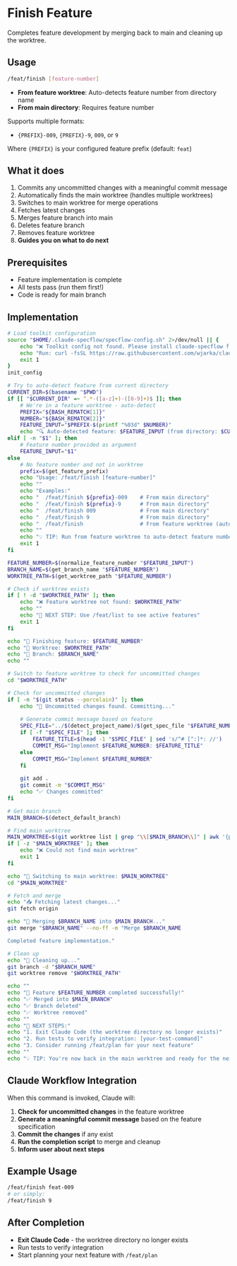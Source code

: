 # Finish Feature

Completes feature development by merging back to main and cleaning up the worktree.

## Usage
```bash
/feat/finish [feature-number]
```

- **From feature worktree**: Auto-detects feature number from directory name
- **From main directory**: Requires feature number

Supports multiple formats:
- `{PREFIX}-009`, `{PREFIX}-9`, `009`, or `9`

Where `{PREFIX}` is your configured feature prefix (default: `feat`)

## What it does
1. Commits any uncommitted changes with a meaningful commit message
2. Automatically finds the main worktree (handles multiple worktrees)
3. Switches to main worktree for merge operations
4. Fetches latest changes
5. Merges feature branch into main
6. Deletes feature branch
7. Removes feature worktree
8. **Guides you on what to do next**

## Prerequisites
- Feature implementation is complete
- All tests pass (run them first!)
- Code is ready for main branch

## Implementation
```bash
# Load toolkit configuration
source "$HOME/.claude-specflow/specflow-config.sh" 2>/dev/null || {
    echo "❌ Toolkit config not found. Please install claude-specflow first."
    echo "Run: curl -fsSL https://raw.githubusercontent.com/wjarka/claude-specflow/main/install.sh | bash"
    exit 1
}
init_config

# Try to auto-detect feature from current directory
CURRENT_DIR=$(basename "$PWD")
if [[ "$CURRENT_DIR" =~ ^.*-([a-z]+)-([0-9]+)$ ]]; then
    # We're in a feature worktree - auto-detect
    PREFIX="${BASH_REMATCH[1]}"
    NUMBER="${BASH_REMATCH[2]}"
    FEATURE_INPUT="$PREFIX-$(printf "%03d" $NUMBER)"
    echo "🔍 Auto-detected feature: $FEATURE_INPUT (from directory: $CURRENT_DIR)"
elif [ -n "$1" ]; then
    # Feature number provided as argument
    FEATURE_INPUT="$1"
else
    # No feature number and not in worktree
    prefix=$(get_feature_prefix)
    echo "Usage: /feat/finish [feature-number]"
    echo ""
    echo "Examples:"
    echo "  /feat/finish ${prefix}-009    # From main directory"
    echo "  /feat/finish ${prefix}-9      # From main directory" 
    echo "  /feat/finish 009              # From main directory"
    echo "  /feat/finish 9                # From main directory"
    echo "  /feat/finish                  # From feature worktree (auto-detects)"
    echo ""
    echo "💡 TIP: Run from feature worktree to auto-detect feature number"
    exit 1
fi

FEATURE_NUMBER=$(normalize_feature_number "$FEATURE_INPUT")
BRANCH_NAME=$(get_branch_name "$FEATURE_NUMBER")
WORKTREE_PATH=$(get_worktree_path "$FEATURE_NUMBER")

# Check if worktree exists
if [ ! -d "$WORKTREE_PATH" ]; then
    echo "❌ Feature worktree not found: $WORKTREE_PATH"
    echo ""
    echo "🚀 NEXT STEP: Use /feat/list to see active features"
    exit 1
fi

echo "🏁 Finishing feature: $FEATURE_NUMBER"
echo "📁 Worktree: $WORKTREE_PATH"
echo "🌿 Branch: $BRANCH_NAME"
echo ""

# Switch to feature worktree to check for uncommitted changes
cd "$WORKTREE_PATH"

# Check for uncommitted changes
if [ -n "$(git status --porcelain)" ]; then
    echo "📝 Uncommitted changes found. Committing..."
    
    # Generate commit message based on feature
    SPEC_FILE="../$(detect_project_name)/$(get_spec_file "$FEATURE_NUMBER")"
    if [ -f "$SPEC_FILE" ]; then
        FEATURE_TITLE=$(head -1 "$SPEC_FILE" | sed 's/^# [^:]*: //')
        COMMIT_MSG="Implement $FEATURE_NUMBER: $FEATURE_TITLE"
    else
        COMMIT_MSG="Implement $FEATURE_NUMBER"
    fi
    
    git add .
    git commit -m "$COMMIT_MSG"
    echo "✅ Changes committed"
fi

# Get main branch
MAIN_BRANCH=$(detect_default_branch)

# Find main worktree
MAIN_WORKTREE=$(git worktree list | grep "\\[$MAIN_BRANCH\\]" | awk '{print $1}')
if [ -z "$MAIN_WORKTREE" ]; then
    echo "❌ Could not find main worktree"
    exit 1
fi

echo "🔄 Switching to main worktree: $MAIN_WORKTREE"
cd "$MAIN_WORKTREE"

# Fetch and merge
echo "📥 Fetching latest changes..."
git fetch origin

echo "🔀 Merging $BRANCH_NAME into $MAIN_BRANCH..."
git merge "$BRANCH_NAME" --no-ff -m "Merge $BRANCH_NAME

Completed feature implementation."

# Clean up
echo "🧹 Cleaning up..."
git branch -d "$BRANCH_NAME"
git worktree remove "$WORKTREE_PATH"

echo ""
echo "🎉 Feature $FEATURE_NUMBER completed successfully!"
echo "✅ Merged into $MAIN_BRANCH"
echo "✅ Branch deleted"
echo "✅ Worktree removed"
echo ""
echo "🚀 NEXT STEPS:"
echo "1. Exit Claude Code (the worktree directory no longer exists)"
echo "2. Run tests to verify integration: [your-test-command]"
echo "3. Consider running /feat/plan for your next feature"
echo ""
echo "💡 TIP: You're now back in the main worktree and ready for the next feature!"
```

## Claude Workflow Integration
When this command is invoked, Claude will:
1. **Check for uncommitted changes** in the feature worktree
2. **Generate a meaningful commit message** based on the feature specification
3. **Commit the changes** if any exist
4. **Run the completion script** to merge and cleanup
5. **Inform user about next steps**

## Example Usage
```bash
/feat/finish feat-009
# or simply:
/feat/finish 9
```

## After Completion
- **Exit Claude Code** - the worktree directory no longer exists
- Run tests to verify integration
- Start planning your next feature with `/feat/plan`